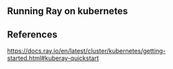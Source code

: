 
## Running Ray on kubernetes


## References

https://docs.ray.io/en/latest/cluster/kubernetes/getting-started.html#kuberay-quickstart

